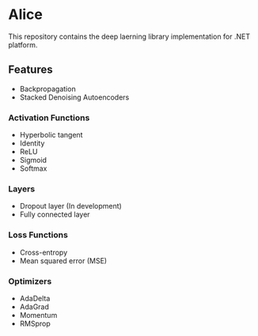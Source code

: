 # Alice

This repository contains the deep laerning library implementation for .NET platform.

## Features

* Backpropagation
* Stacked Denoising Autoencoders

### Activation Functions
* Hyperbolic tangent
* Identity
* ReLU
* Sigmoid
* Softmax

### Layers
* Dropout layer (In development)
* Fully connected layer

### Loss Functions
* Cross-entropy
* Mean squared error (MSE)

### Optimizers
* AdaDelta
* AdaGrad
* Momentum
* RMSprop

